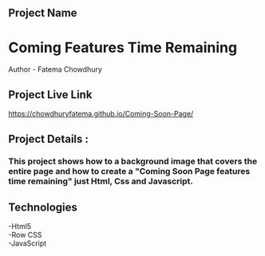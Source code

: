 ## Project Name
# Coming Features Time Remaining
Author - Fatema Chowdhury </br>
## Project Live Link 
https://chowdhuryfatema.github.io/Coming-Soon-Page/
## Project Details : 
### This project shows how to a background image that covers the entire page and how to create a "Coming Soon Page features time remaining" just Html, Css and Javascript.
## Technologies
-Html5 </br>
-Row CSS </br>
-JavaScript
